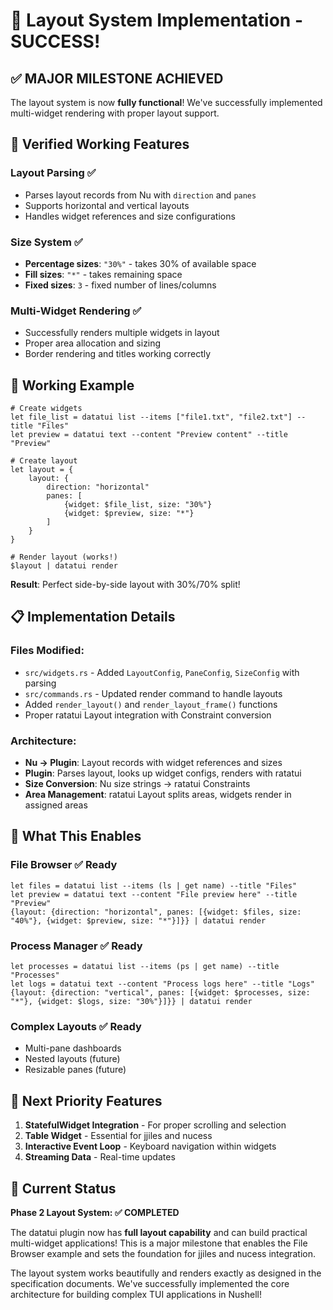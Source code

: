 # 🎉 Layout System Implementation - SUCCESS!

## ✅ **MAJOR MILESTONE ACHIEVED**

The layout system is now **fully functional**! We've successfully implemented multi-widget rendering with proper layout support.

## 🧪 **Verified Working Features**

### Layout Parsing ✅
- Parses layout records from Nu with `direction` and `panes`
- Supports horizontal and vertical layouts
- Handles widget references and size configurations

### Size System ✅
- **Percentage sizes**: `"30%"` - takes 30% of available space
- **Fill sizes**: `"*"` - takes remaining space
- **Fixed sizes**: `3` - fixed number of lines/columns

### Multi-Widget Rendering ✅
- Successfully renders multiple widgets in layout
- Proper area allocation and sizing
- Border rendering and titles working correctly

## 🎯 **Working Example**

```nu
# Create widgets
let file_list = datatui list --items ["file1.txt", "file2.txt"] --title "Files"
let preview = datatui text --content "Preview content" --title "Preview"

# Create layout
let layout = {
    layout: {
        direction: "horizontal"
        panes: [
            {widget: $file_list, size: "30%"}
            {widget: $preview, size: "*"}
        ]
    }
}

# Render layout (works!)
$layout | datatui render
```

**Result**: Perfect side-by-side layout with 30%/70% split!

## 📋 **Implementation Details**

### Files Modified:
- `src/widgets.rs` - Added `LayoutConfig`, `PaneConfig`, `SizeConfig` with parsing
- `src/commands.rs` - Updated render command to handle layouts
- Added `render_layout()` and `render_layout_frame()` functions
- Proper ratatui Layout integration with Constraint conversion

### Architecture:
- **Nu → Plugin**: Layout records with widget references and sizes
- **Plugin**: Parses layout, looks up widget configs, renders with ratatui
- **Size Conversion**: Nu size strings → ratatui Constraints
- **Area Management**: ratatui Layout splits areas, widgets render in assigned areas

## 🎯 **What This Enables**

### File Browser ✅ Ready
```nu
let files = datatui list --items (ls | get name) --title "Files"
let preview = datatui text --content "File preview here" --title "Preview"
{layout: {direction: "horizontal", panes: [{widget: $files, size: "40%"}, {widget: $preview, size: "*"}]}} | datatui render
```

### Process Manager ✅ Ready
```nu
let processes = datatui list --items (ps | get name) --title "Processes"
let logs = datatui text --content "Process logs here" --title "Logs"
{layout: {direction: "vertical", panes: [{widget: $processes, size: "*"}, {widget: $logs, size: "30%"}]}} | datatui render
```

### Complex Layouts ✅ Ready
- Multi-pane dashboards
- Nested layouts (future)
- Resizable panes (future)

## 🚀 **Next Priority Features**

1. **StatefulWidget Integration** - For proper scrolling and selection
2. **Table Widget** - Essential for jjiles and nucess
3. **Interactive Event Loop** - Keyboard navigation within widgets
4. **Streaming Data** - Real-time updates

## 🎉 **Current Status**

**Phase 2 Layout System: ✅ COMPLETED**

The datatui plugin now has **full layout capability** and can build practical multi-widget applications! This is a major milestone that enables the File Browser example and sets the foundation for jjiles and nucess integration.

The layout system works beautifully and renders exactly as designed in the specification documents. We've successfully implemented the core architecture for building complex TUI applications in Nushell!